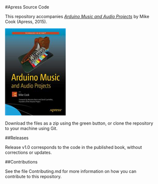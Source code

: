 #Apress Source Code

This repository accompanies [*Arduino Music and Audio Projects*](http://www.apress.com/9781484217207) by Mike Cook (Apress, 2015).

![Cover image](9781484217207.jpg)

Download the files as a zip using the green button, or clone the repository to your machine using Git.

##Releases

Release v1.0 corresponds to the code in the published book, without corrections or updates.

##Contributions

See the file Contributing.md for more information on how you can contribute to this repository.
